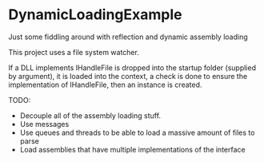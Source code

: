 # DynamicLoadingExample
Just some fiddling around with reflection and dynamic assembly loading

This project uses a file system watcher. 

If a DLL implements IHandleFile is dropped into the startup folder (supplied by argument), it 
is loaded into the context, a check is done to ensure the implementation of IHandleFile, then
an instance is created. 

TODO:

- Decouple all of the assembly loading stuff.
- Use messages
- Use queues and threads to be able to load a massive amount of files to parse
- Load assemblies that have multiple implementations of the interface

